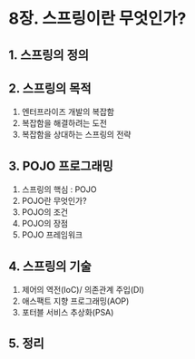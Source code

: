 # 8장. 스프링이란 무엇인가?

## 1. 스프링의 정의

## 2. 스프링의 목적
1) 엔터프라이즈 개발의 복잡함
2) 복잡함을 해결하려는 도전
3) 복잡함을 상대하는 스프링의 전략
## 3. POJO 프로그래밍
1) 스프링의 핵심 : POJO
2) POJO란 무엇인가?
3) POJO의 조건
4) POJO의 장점
5) POJO 프레임워크
## 4. 스프링의 기술
1) 제어의 역전(IoC)/ 의존관계 주입(DI)
2) 애스팩트 지향 프로그래밍(AOP)
3) 포터블 서비스 추상화(PSA)
## 5. 정리
